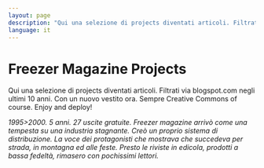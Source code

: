 ```yaml
---
layout: page
description: "Qui una selezione di projects diventati articoli. Filtrati via blogspot.com negli ultimi 10 anni. Con un nuovo vestito ora. Sempre Creative Commons of course. Enjoy and deploy!"
language: it
---
```

# Freezer Magazine Projects

Qui una selezione di projects diventati articoli. Filtrati via blogspot.com negli ultimi 10 anni. Con un nuovo vestito ora. Sempre Creative Commons of course. Enjoy and deploy!

*1995>2000. 5 anni. 27 uscite gratuite. Freezer magazine arrivò come una tempesta su una industria stagnante. Creò un proprio sistema di distribuzione. La voce dei protagonisti che mostrava che succedeva per strada, in montagna ed alle feste. Presto le riviste in edicola, prodotti a bassa fedeltà, rimasero con pochissimi lettori.*
